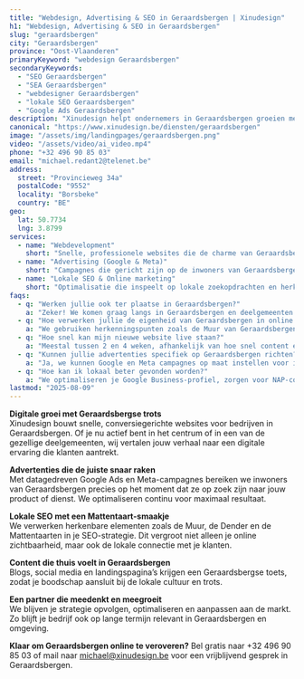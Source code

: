 ```yaml
---
title: "Webdesign, Advertising & SEO in Geraardsbergen | Xinudesign"
h1: "Webdesign, Advertising & SEO in Geraardsbergen"
slug: "geraardsbergen"
city: "Geraardsbergen"
province: "Oost-Vlaanderen"
primaryKeyword: "webdesign Geraardsbergen"
secondaryKeywords:
  - "SEO Geraardsbergen"
  - "SEA Geraardsbergen"
  - "webdesigner Geraardsbergen"
  - "lokale SEO Geraardsbergen"
  - "Google Ads Geraardsbergen"
description: "Xinudesign helpt ondernemers in Geraardsbergen groeien met snelle websites, slimme advertenties en lokale SEO die inspeelt op de eigenheid van de stad en haar deelgemeenten."
canonical: "https://www.xinudesign.be/diensten/geraardsbergen"
image: "/assets/img/landingpages/geraardsbergen.png"
video: "/assets/video/ai_video.mp4"
phone: "+32 496 90 85 03"
email: "michael.redant2@telenet.be"
address:
  street: "Provincieweg 34a"
  postalCode: "9552"
  locality: "Borsbeke"
  country: "BE"
geo:
  lat: 50.7734
  lng: 3.8799
services:
  - name: "Webdevelopment"
    short: "Snelle, professionele websites die de charme van Geraardsbergen vertalen naar digitale impact."
  - name: "Advertising (Google & Meta)"
    short: "Campagnes die gericht zijn op de inwoners van Geraardsbergen en omliggende dorpen."
  - name: "Lokale SEO & Online marketing"
    short: "Optimalisatie die inspeelt op lokale zoekopdrachten en herkenbare Geraardsbergse elementen."
faqs:
  - q: "Werken jullie ook ter plaatse in Geraardsbergen?"
    a: "Zeker! We komen graag langs in Geraardsbergen en deelgemeenten zoals Moerbeke, Onkerzele, Overboelare en Viane voor een persoonlijk gesprek."
  - q: "Hoe verwerken jullie de eigenheid van Geraardsbergen in online strategie?"
    a: "We gebruiken herkenningspunten zoals de Muur van Geraardsbergen, de Mattentaarten en evenementen zoals de Omloop Het Nieuwsblad om herkenning te creëren in je content."
  - q: "Hoe snel kan mijn nieuwe website live staan?"
    a: "Meestal tussen 2 en 4 weken, afhankelijk van hoe snel content en input worden aangeleverd."
  - q: "Kunnen jullie advertenties specifiek op Geraardsbergen richten?"
    a: "Ja, we kunnen Google en Meta campagnes op maat instellen voor inwoners van Geraardsbergen en omliggende regio’s."
  - q: "Hoe kan ik lokaal beter gevonden worden?"
    a: "We optimaliseren je Google Business-profiel, zorgen voor NAP-consistentie en verwerken zoekwoorden zoals 'webdesigner Geraardsbergen' in je content."
lastmod: "2025-08-09"
---
```


**Digitale groei met Geraardsbergse trots**  
Xinudesign bouwt snelle, conversiegerichte websites voor bedrijven in Geraardsbergen. Of je nu actief bent in het centrum of in een van de gezellige deelgemeenten, wij vertalen jouw verhaal naar een digitale ervaring die klanten aantrekt.

**Advertenties die de juiste snaar raken**  
Met datagedreven Google Ads en Meta-campagnes bereiken we inwoners van Geraardsbergen precies op het moment dat ze op zoek zijn naar jouw product of dienst. We optimaliseren continu voor maximaal resultaat.

**Lokale SEO met een Mattentaart-smaakje**  
We verwerken herkenbare elementen zoals de Muur, de Dender en de Mattentaarten in je SEO-strategie. Dit vergroot niet alleen je online zichtbaarheid, maar ook de lokale connectie met je klanten.

**Content die thuis voelt in Geraardsbergen**  
Blogs, social media en landingspagina’s krijgen een Geraardsbergse toets, zodat je boodschap aansluit bij de lokale cultuur en trots.

**Een partner die meedenkt en meegroeit**  
We blijven je strategie opvolgen, optimaliseren en aanpassen aan de markt. Zo blijft je bedrijf ook op lange termijn relevant in Geraardsbergen en omgeving.

**Klaar om Geraardsbergen online te veroveren?**
Bel gratis naar +32 496 90 85 03 of mail naar michael@xinudesign.be voor een vrijblijvend gesprek in Geraardsbergen.
